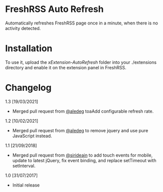 # FreshRSS Auto Refresh
Automatically refreshes FreshRSS page once in a minute, when there is no activity detected.

# Installation
To use it, upload the *xExtension-AutoRefresh* folder into your ./extensions directory and enable it on the extension panel in FreshRSS.

# Changelog
1.3 [19/03/2021]
- Merged pull request from [@aledeg](https://github.com/aledeg) toaAdd configurable refresh rate.

1.2 [10/02/2021]
- Merged pull request from [@aledeg](https://github.com/aledeg) to remove jquery and use pure JavaScript instead.

1.1 [21/09/2018]
- Merged pull request from [@sirideain](https://github.com/sirideain) to add touch events for mobile, update to latest jQuery, fix event binding, and replace setTimeout with setInterval.

1.0 [31/07/2017]
- Initial release
